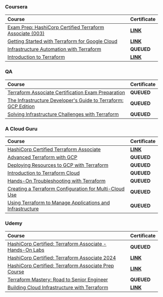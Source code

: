 ### Coursera

<div align="justify">

| Course | Certificate |
| :----- | :----- |
| [Exam Prep: HashiCorp Certified Terraform Associate (003)](https://www.coursera.org/learn/exam-prep-hashicorp-certified-terraform-associate-003) | [**LINK**](https://storage.googleapis.com/course-certificates/01-01-coursera/exam-prep-hashicorp-certified-terraform-associate-003.pdf) |
| [Getting Started with Terraform for Google Cloud](https://www.coursera.org/learn/getting-started-with-terraform-for-google-cloud) | [**LINK**](https://storage.googleapis.com/course-certificates/01-01-coursera/getting-started-with-terraform-for-google-cloud.pdf) |
| [Infrastructure Automation with Terraform](https://www.coursera.org/learn/infrastructure-automation-with-terraform) | **QUEUED** |
| [Introduction to Terraform](https://www.coursera.org/learn/codio-terraform) | [**LINK**](https://storage.googleapis.com/course-certificates/01-01-coursera/introduction-to-terraform.pdf) |

</div>

### QA

<div align="justify">

| Course | Certificate |
| :----- | :----- |
| [Terraform Associate Certification Exam Preparation](https://platform.qa.com/learning-paths/terraform-associate-certification-exam-preparation-1-2814/) | **QUEUED** |
| [The Infrastructure Developer's Guide to Terraform: GCP Edition](https://platform.qa.com/learning-paths/terraform-on-gcp-4773/) | **QUEUED** |
| [Solving Infrastructure Challenges with Terraform](https://platform.qa.com/learning-paths/solving-infrastructure-challenges-with-terraform-197/) | **QUEUED** |

</div>

### A Cloud Guru

<div align="justify">

| Course | Certificate |
| :----- | :----- |
| [HashiCorp Certified Terraform Associate](https://learn.acloud.guru/course/hashicorp-certified-terraform-associate-1/dashboard) | [**LINK**](https://storage.googleapis.com/github-pdfs-358041/02-01-terraform/03-01-acloudguru/hashicorp-certified-terraform-associate.pdf) |
| [Advanced Terraform with GCP](https://learn.acloud.guru/course/advanced-terraform-with-gcp/overview) | **QUEUED** |
| [Deploying Resources to GCP with Terraform](https://learn.acloud.guru/course/3078e33a-0a35-433b-a341-a45d3c46bd1d/overview) | **QUEUED** |
| [Introduction to Terraform Cloud](https://learn.acloud.guru/course/fb8cf85c-52a0-4a1d-856e-4f8a14faf9e9/overview) | **QUEUED** |
| [Hands-On Troubleshooting with Terraform](https://learn.acloud.guru/course/hands-on-troubleshooting-with-terraform/overview) | **QUEUED** |
| [Creating a Terraform Configuration for Multi-Cloud Use](https://learn.acloud.guru/course/f9a35a5b-f880-4ad8-b40f-4d49ce66dde6/overview) | **QUEUED** |
| [Using Terraform to Manage Applications and Infrastructure](https://learn.acloud.guru/course/using-terraform-to-manage-applications-and-infrastructure/overview) | **QUEUED** |

</div>

### Udemy

<div align="justify">

| Course | Certificate |
| :----- | :----- |
| [HashiCorp Certified: Terraform Associate - Hands-On Labs](https://www.udemy.com/course/terraform-hands-on-labs/) | **QUEUED** |
| [HashiCorp Certified: Terraform Associate 2024](https://www.udemy.com/course/terraform-beginner-to-advanced/) | [**LINK**](https://storage.googleapis.com/github-pdfs-358041/02-01-terraform/04-01-udemy/hashi-corp-certified-terraform-associate-2021.pdf) |
| [HashiCorp Certified: Terraform Associate Prep Course](https://www.udemy.com/course/terraform-associate-prep-course/) | [**LINK**](https://storage.googleapis.com/github-pdfs-358041/02-01-terraform/04-01-udemy/terraform-associate-prep-course-2020.pdf) |
| [Terraform Mastery: Road to Senior Engineer](https://www.udemy.com/course/terraform-mastery-road-to-senior-engineer/) | **QUEUED** |
| [Building Cloud Infrastructure with Terraform](https://www.udemy.com/course/building-cloud-infrastructure-with-terraform/) | [**LINK**](https://storage.googleapis.com/github-pdfs-358041/02-01-terraform/04-01-udemy/building-cloud-infrastructure-with-terraform.pdf) |

</div>
